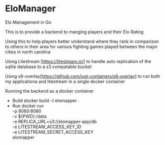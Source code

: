 # EloManager
Elo Management in Go


This is to provide a backend to manging players and their Elo Rating

Using this to help players better understand where they rank in comparison to others in their area for various fighting games played
between the major cities in north carolina


Using Litestream [https://litestream.io/] to handle auto replication of the sqlite database to a s3 compatable bucket

Using s6-overlay[https://github.com/just-containers/s6-overlay] to run both my applicationa and litestream in a single docker container

Running the backend as a docker container
- Build
docker build -t elomapper .
- Run
docker run \
  -p 8080:8080 \
  -v ${PWD}:/data \
  -e REPLICA_URL=s3://elomapper-app/db \
  -e LITESTREAM_ACCESS_KEY_ID \
  -e LITESTREAM_SECRET_ACCESS_KEY \
  elomapper